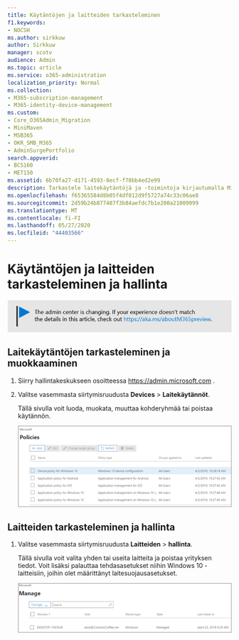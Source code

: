 ```yaml
---
title: Käytäntöjen ja laitteiden tarkasteleminen
f1.keywords:
- NOCSH
ms.author: sirkkuw
author: Sirkkuw
manager: scotv
audience: Admin
ms.topic: article
ms.service: o365-administration
localization_priority: Normal
ms.collection:
- M365-subscription-management
- M365-identity-device-management
ms.custom:
- Core_O365Admin_Migration
- MiniMaven
- MSB365
- OKR_SMB_M365
- AdminSurgePortfolio
search.appverid:
- BCS160
- MET150
ms.assetid: 6b70fa27-d171-4593-8ecf-f78bb4ed2e99
description: Tarkastele laitekäytäntöjä ja -toimintoja kirjautumalla Microsoft 365 for Businessiin yleisillä järjestelmänvalvojan tunnistetiedoilla.
ms.openlocfilehash: f65365584d8b05f4df012d9f5727a74c33c06ae8
ms.sourcegitcommit: 2d59b24b877487f3b84aefdc7b1e200a21009999
ms.translationtype: MT
ms.contentlocale: fi-FI
ms.lasthandoff: 05/27/2020
ms.locfileid: "44403566"
---
```

# <a name="view-and-manage-policies-and-devices"></a>Käytäntöjen ja laitteiden tarkasteleminen ja hallinta

[![Selite, jossa ilmoitetaan, että hallintakeskus muuttuu. Lisätietoja löytyy osoitteesta aka.ms/aboutM365preview.](../media/m365admincenterchanging.png)](https://docs.microsoft.com/office365/admin/microsoft-365-admin-center-preview)

## <a name="view-and-edit-device-policies"></a>Laitekäytäntöjen tarkasteleminen ja muokkaaminen

1.  Siirry hallintakeskukseen osoitteessa <a href="https://go.microsoft.com/fwlink/p/?linkid=837890" target="_blank">https://admin.microsoft.com</a> .
2. Valitse vasemmasta siirtymisruudusta **Devices** \> **Laitekäytännöt**.

    Tällä sivulla voit luoda, muokata, muuttaa kohderyhmää tai poistaa käytännön.

    ![Screenshot of the Policies page](../media/devicepolicies.png)
  
## <a name="view-and-manage-devices"></a>Laitteiden tarkasteleminen ja hallinta

1. Valitse vasemmasta siirtymisruudusta **Laitteiden** \> **hallinta**. 
    
    Tällä sivulla voit valita yhden tai useita laitteita ja poistaa yrityksen tiedot. Voit lisäksi palauttaa tehdasasetukset niihin Windows 10 -laitteisiin, joihin olet määrittänyt laitesuojausasetukset.
  
   ![Hallitse laitteita -sivu](../media/devicesmanage.png)

